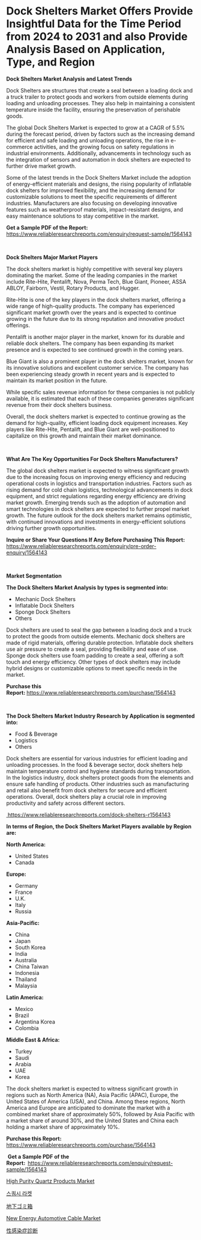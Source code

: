 <p><h1>Dock Shelters Market Offers Provide Insightful Data for the Time Period from 2024 to 2031 and also Provide Analysis Based on Application, Type, and Region</h1></p><p><strong>Dock Shelters Market Analysis and Latest Trends</strong></p>
<p><p>Dock Shelters are structures that create a seal between a loading dock and a truck trailer to protect goods and workers from outside elements during loading and unloading processes. They also help in maintaining a consistent temperature inside the facility, ensuring the preservation of perishable goods.</p><p>The global Dock Shelters Market is expected to grow at a CAGR of 5.5% during the forecast period, driven by factors such as the increasing demand for efficient and safe loading and unloading operations, the rise in e-commerce activities, and the growing focus on safety regulations in industrial environments. Additionally, advancements in technology such as the integration of sensors and automation in dock shelters are expected to further drive market growth.</p><p>Some of the latest trends in the Dock Shelters Market include the adoption of energy-efficient materials and designs, the rising popularity of inflatable dock shelters for improved flexibility, and the increasing demand for customizable solutions to meet the specific requirements of different industries. Manufacturers are also focusing on developing innovative features such as weatherproof materials, impact-resistant designs, and easy maintenance solutions to stay competitive in the market.</p></p>
<p><strong>Get a Sample PDF of the Report:&nbsp;</strong> <a href="https://www.reliableresearchreports.com/enquiry/request-sample/1564143">https://www.reliableresearchreports.com/enquiry/request-sample/1564143</a></p>
<p>&nbsp;</p>
<p><strong>Dock Shelters Major Market Players</strong></p>
<p><p>The dock shelters market is highly competitive with several key players dominating the market. Some of the leading companies in the market include Rite-Hite, Pentalift, Nova, Perma Tech, Blue Giant, Pioneer, ASSA ABLOY, Fairborn, Vestil, Rotary Products, and Hugger.</p><p>Rite-Hite is one of the key players in the dock shelters market, offering a wide range of high-quality products. The company has experienced significant market growth over the years and is expected to continue growing in the future due to its strong reputation and innovative product offerings.</p><p>Pentalift is another major player in the market, known for its durable and reliable dock shelters. The company has been expanding its market presence and is expected to see continued growth in the coming years.</p><p>Blue Giant is also a prominent player in the dock shelters market, known for its innovative solutions and excellent customer service. The company has been experiencing steady growth in recent years and is expected to maintain its market position in the future.</p><p>While specific sales revenue information for these companies is not publicly available, it is estimated that each of these companies generates significant revenue from their dock shelters business.</p><p>Overall, the dock shelters market is expected to continue growing as the demand for high-quality, efficient loading dock equipment increases. Key players like Rite-Hite, Pentalift, and Blue Giant are well-positioned to capitalize on this growth and maintain their market dominance.</p></p>
<p>&nbsp;</p>
<p><strong>What Are The Key Opportunities For Dock Shelters Manufacturers?</strong></p>
<p><p>The global dock shelters market is expected to witness significant growth due to the increasing focus on improving energy efficiency and reducing operational costs in logistics and transportation industries. Factors such as rising demand for cold chain logistics, technological advancements in dock equipment, and strict regulations regarding energy efficiency are driving market growth. Emerging trends such as the adoption of automation and smart technologies in dock shelters are expected to further propel market growth. The future outlook for the dock shelters market remains optimistic, with continued innovations and investments in energy-efficient solutions driving further growth opportunities.</p></p>
<p><strong>Inquire or Share Your Questions If Any Before Purchasing This Report:</strong> <a href="https://www.reliableresearchreports.com/enquiry/pre-order-enquiry/1564143">https://www.reliableresearchreports.com/enquiry/pre-order-enquiry/1564143</a></p>
<p>&nbsp;</p>
<p><strong>Market Segmentation</strong></p>
<p><strong>The Dock Shelters Market Analysis by types is segmented into:</strong></p>
<p><ul><li>Mechanic Dock Shelters</li><li>Inflatable Dock Shelters</li><li>Sponge Dock Shelters</li><li>Others</li></ul></p>
<p><p>Dock shelters are used to seal the gap between a loading dock and a truck to protect the goods from outside elements. Mechanic dock shelters are made of rigid materials, offering durable protection. Inflatable dock shelters use air pressure to create a seal, providing flexibility and ease of use. Sponge dock shelters use foam padding to create a seal, offering a soft touch and energy efficiency. Other types of dock shelters may include hybrid designs or customizable options to meet specific needs in the market.</p></p>
<p><strong>Purchase this Report:&nbsp;</strong><a href="https://www.reliableresearchreports.com/purchase/1564143">https://www.reliableresearchreports.com/purchase/1564143</a></p>
<p>&nbsp;</p>
<p><strong>The Dock Shelters Market Industry Research by Application is segmented into:</strong></p>
<p><ul><li>Food & Beverage</li><li>Logistics</li><li>Others</li></ul></p>
<p><p>Dock shelters are essential for various industries for efficient loading and unloading processes. In the food & beverage sector, dock shelters help maintain temperature control and hygiene standards during transportation. In the logistics industry, dock shelters protect goods from the elements and ensure safe handling of products. Other industries such as manufacturing and retail also benefit from dock shelters for secure and efficient operations. Overall, dock shelters play a crucial role in improving productivity and safety across different sectors.</p></p>
<p><a href="https://www.reliableresearchreports.com/dock-shelters-r1564143">&nbsp;https://www.reliableresearchreports.com/dock-shelters-r1564143</a></p>
<p><strong>In terms of Region, the Dock Shelters Market Players available by Region are:</strong></p>
<p>
    <p> <strong> North America: </strong>
        <ul>
            <li>United States</li>
            <li>Canada</li>
        </ul>
        </p> 
    <p> <strong> Europe: </strong>
        <ul>
            <li>Germany</li>
            <li>France</li>
            <li>U.K.</li>
            <li>Italy</li>
            <li>Russia</li>
        </ul>
        </p> 
    <p> <strong> Asia-Pacific: </strong>
        <ul>
            <li>China</li>
            <li>Japan</li>
            <li>South Korea</li>
            <li>India</li>
            <li>Australia</li>
            <li>China Taiwan</li>
            <li>Indonesia</li>
            <li>Thailand</li>
            <li>Malaysia</li>
        </ul>
        </p> 
    <p> <strong> Latin America: </strong>
        <ul>
            <li>Mexico</li>
            <li>Brazil</li>
            <li>Argentina Korea</li>
            <li>Colombia</li>
        </ul>
        </p> 
    <p> <strong> Middle East & Africa: </strong>
        <ul>
            <li>Turkey</li>
            <li>Saudi</li>
            <li>Arabia</li>
            <li>UAE</li>
            <li>Korea</li>
        </ul>
    </p>
    </p>
<p><p>The dock shelters market is expected to witness significant growth in regions such as North America (NA), Asia Pacific (APAC), Europe, the United States of America (USA), and China. Among these regions, North America and Europe are anticipated to dominate the market with a combined market share of approximately 50%, followed by Asia Pacific with a market share of around 30%, and the United States and China each holding a market share of approximately 10%.</p></p>
<p><strong>Purchase this Report: </strong><a href="https://www.reliableresearchreports.com/purchase/1564143">https://www.reliableresearchreports.com/purchase/1564143</a></p>
<p>&nbsp;<strong>Get a Sample PDF of the Report:&nbsp;&nbsp;</strong><a href="https://www.reliableresearchreports.com/enquiry/request-sample/1564143">https://www.reliableresearchreports.com/enquiry/request-sample/1564143</a></p>
<p><strong></strong></p>
<p><p><a href="https://www.linkedin.com/pulse/high-purity-quartz-products-market-size-global-industry-overview-2cdlf?trackingId=unTZirl1Z6DQjkSujMGzMw%3D%3D">High Purity Quartz Products Market</a></p><p><a href="https://medium.com/@bruiser75687/2024%EB%85%84%EB%B6%80%ED%84%B0-2031%EB%85%84%EA%B9%8C%EC%A7%80%EC%9D%98-%EA%B8%B0%EA%B0%84%EC%97%90-%EB%8C%80%ED%95%9C-%EC%8A%A4%EC%BF%BC%EC%8B%9C-%EB%9D%BC%EC%BC%93-%EC%8B%9C%EC%9E%A5-%EB%B6%84%EC%84%9D-%EB%B0%8F-%ED%81%AC%EA%B8%B0-%EC%98%88%EC%B8%A1-f44295ea8d06">스쿼시 라켓</a></p><p><a href="https://medium.com/@edwards13jessica/%E5%9C%B0%E4%B8%8B%E3%82%B4%E3%83%9F%E7%AE%B1%E3%81%AE%E5%B8%82%E5%A0%B4%E8%A6%8F%E6%A8%A1%E3%81%A8%E5%B8%82%E5%A0%B4%E5%8B%95%E5%90%91-%E5%AE%8C%E5%85%A8%E3%81%AA%E6%A5%AD%E7%95%8C%E6%A6%82%E8%A6%81-2024%E5%B9%B4%E3%81%8B%E3%82%892031%E5%B9%B4%E3%81%BE%E3%81%A7-22f93e9d2f7f">地下ゴミ箱</a></p><p><a href="https://www.linkedin.com/pulse/new-energy-automotive-cable-market-size-focuses-dynamics-in-depth-i0ewf?trackingId=QJcZItGsn9eJBhsgjcrf4g%3D%3D">New Energy Automotive Cable Market</a></p><p><a href="https://medium.com/@jonathanailey6577467/%E6%80%A7%E6%84%9F%E6%9F%93%E7%97%87-stds-%E3%81%AE%E8%A8%BA%E6%96%AD%E5%B8%82%E5%A0%B4%E5%B1%95%E6%9C%9B-%E7%94%A3%E6%A5%AD%E6%A6%82%E8%A6%81%E3%81%A8%E4%BA%88%E6%B8%AC-2024%E5%B9%B4%E3%81%8B%E3%82%892031%E5%B9%B4%E3%81%BE%E3%81%A7-bc6716817811">性感染症診断</a></p></p>